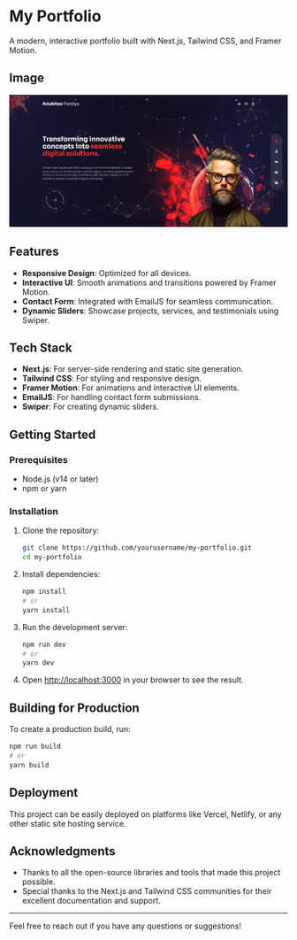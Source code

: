 # My Portfolio

A modern, interactive portfolio built with Next.js, Tailwind CSS, and Framer Motion.

## Image
![image alt](https://github.com/ANUBHAV9598/My-Portfolio/blob/main/Portfolio.png?raw=true)

## Features

- **Responsive Design**: Optimized for all devices.
- **Interactive UI**: Smooth animations and transitions powered by Framer Motion.
- **Contact Form**: Integrated with EmailJS for seamless communication.
- **Dynamic Sliders**: Showcase projects, services, and testimonials using Swiper.

## Tech Stack

- **Next.js**: For server-side rendering and static site generation.
- **Tailwind CSS**: For styling and responsive design.
- **Framer Motion**: For animations and interactive UI elements.
- **EmailJS**: For handling contact form submissions.
- **Swiper**: For creating dynamic sliders.

## Getting Started

### Prerequisites

- Node.js (v14 or later)
- npm or yarn

### Installation

1. Clone the repository:
   ```bash
   git clone https://github.com/yourusername/my-portfolio.git
   cd my-portfolio
   ```

2. Install dependencies:
   ```bash
   npm install
   # or
   yarn install
   ```

3. Run the development server:
   ```bash
   npm run dev
   # or
   yarn dev
   ```

4. Open [http://localhost:3000](http://localhost:3000) in your browser to see the result.

## Building for Production

To create a production build, run:
```bash
npm run build
# or
yarn build
```

## Deployment

This project can be easily deployed on platforms like Vercel, Netlify, or any other static site hosting service.


## Acknowledgments

- Thanks to all the open-source libraries and tools that made this project possible.
- Special thanks to the Next.js and Tailwind CSS communities for their excellent documentation and support.

---

Feel free to reach out if you have any questions or suggestions!

